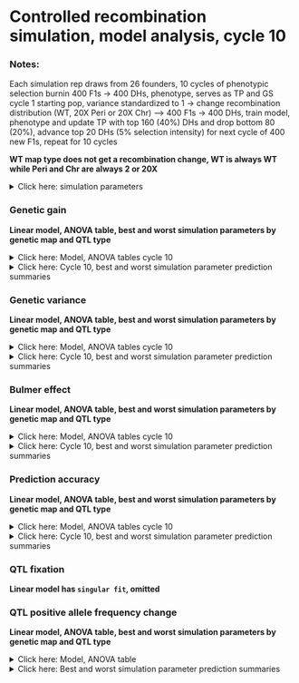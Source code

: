 Controlled recombination simulation, model analysis, cycle 10
================

### Notes:

Each simulation rep draws from 26 founders, 10 cycles of phenotypic
selection burnin 400 F1s -&gt; 400 DHs, phenotype, serves as TP and GS
cycle 1 starting pop, variance standardized to 1 -&gt; change
recombination distribution (WT, 20X Peri or 20X Chr) –&gt; 400 F1s -&gt;
400 DHs, train model, phenotype and update TP with top 160 (40%) DHs and
drop bottom 80 (20%), advance top 20 DHs (5% selection intensity) for
next cycle of 400 new F1s, repeat for 10 cycles

**WT map type does not get a recombination change, WT is always WT while
Peri and Chr are always 2 or 20X**

<details>
<summary>
Click here: simulation parameters
</summary>

#### Variables:

**Recombination:** WT, 2X or 20X  
**Genetic map change:** WT, Pericentromere or Chromosome  
**Repulsion:** 1:5  
**QTL type:** Random or deleterious variant **Heritability:** 0.2 or
0.8  
**QTL per Chr:** 2 or 200  
**Relationship matrix:** genomewide or causal variant

#### Load packages and data

``` r
library(tidyverse)
library(data.table)
library(kableExtra)
library(ggsci)
library(gt)
library(lme4)
library(emmeans)
library(car)
library(broom.mixed)

gg <- fread("https://raw.githubusercontent.com/etaagen/dissertation_chapter_4/main/Supplementary_2/results_S2.1/f_gg.csv") %>% as.data.frame()
gv <- fread("https://raw.githubusercontent.com/etaagen/dissertation_chapter_4/main/Supplementary_2/results_S2.1/f_gv.csv") %>% as.data.frame()
pa <- fread("https://raw.githubusercontent.com/etaagen/dissertation_chapter_4/main/Supplementary_2/results_S2.1/f_pa.csv") %>% as.data.frame()
be <- fread("https://raw.githubusercontent.com/etaagen/dissertation_chapter_4/main/Supplementary_2/results_S2.1/f_be.csv") %>% as.data.frame()
# be `value` is 2-fold higher than it should be (ASR does not know how to treat VarA/GenicVarA for DH)
be$value <- be$value/2
qtl <- fread("https://raw.githubusercontent.com/etaagen/dissertation_chapter_4/main/Supplementary_2/results_S2.1/f_qtl.csv") %>% as.data.frame()
qtl_af <- fread("https://raw.githubusercontent.com/etaagen/dissertation_chapter_4/main/Supplementary_2/results_S2.1/f_qtl_af.csv") %>% as.data.frame()
```

**Data frames**

gg: population’s genetic gain  
gv: additive genetic variance of population  
pa: prediction accuracy of genomic selection  
be: Bulmer effect (varA/genicVarA)  
qtl: positive and negative effect QTL fixation ratio  
qtl\_af: change in QTL negative allele frequency, subset by small (Q1),
medium, or large (Q3) effect size

**Columns**

**rep** is 1:number of reps simulation was run  
**cycle** designates founder / burnin (0), and GS cycle 1:10  
**value** is the raw response variable measurement, (or average after
summary function, grouped by legend and cycle, of all rep)  
**Matrix** is the relationship matrix used in RRBLUP, genomewide or
causal variant  
**Pop** is the full founder set (F) or biparental (bp)  
**Recombination** is the scale of map change, 2 or 20X  
**H2** is the broad sense heritability  
**QTL** is the number of QTL per chromosome  
**QTL\_type** is R or DV, random or deleterious variant  
**Map\_Type** is the WT, Pericentromere, or Chromosome-wide change to
the genetic map, given a Recombination scale  
**Repulsion** is 1:5 representing different coupling and replusion
ratios

-   1: Additive effect signs are positive for all QTL (select against
    minor allele)

-   2: Random 2/3 of additive effect signs are positive and 1/3 are
    negative for QTL

-   3: Random 1/2 of additive effect signs are positive and 1/2 are
    negative for QTL

-   4: 1/2 of additive effect signs are positive and 1/2 are negative
    for QTL, alternating positive or negative each QTL

-   5: Random 1/3 of additive effect signs are positive and 2/3 are
    negative for QTL (most selection for minor allele)

</details>

### Genetic gain

**Linear model, ANOVA table, best and worst simulation parameters by
genetic map and QTL type**

<details>
<summary>
Click here: Model, ANOVA tables cycle 10
</summary>

**Note:** filtered for cycle 6 or cycle 10 observations. See .Rmd file
for code.

`response variable ~ (map type + recombination + QTL per Chr + H2 + repulsion + matrix + QTL type)^2 + (1|rep)`

ANOVA table, cycle 10:

    ## Analysis of Deviance Table (Type II Wald chisquare tests)
    ## 
    ## Response: value
    ##                              Chisq Df Pr(>Chisq)    
    ## Map_type                   17.4836  2  0.0001598 ***
    ## Recombination              27.9115  1  1.270e-07 ***
    ## QTL                     69342.8187  1  < 2.2e-16 ***
    ## H2                      47495.4618  1  < 2.2e-16 ***
    ## Repulsion               53002.8238  4  < 2.2e-16 ***
    ## Matrix                   6608.9818  1  < 2.2e-16 ***
    ## QTL_type                  756.9646  1  < 2.2e-16 ***
    ## Map_type:Recombination     29.2230  2  4.511e-07 ***
    ## Map_type:QTL               29.1559  2  4.665e-07 ***
    ## Map_type:H2                89.4358  2  < 2.2e-16 ***
    ## Map_type:Repulsion         52.8155  8  1.171e-08 ***
    ## Map_type:Matrix           173.8639  2  < 2.2e-16 ***
    ## Map_type:QTL_type          18.6364  2  8.978e-05 ***
    ## Recombination:QTL           0.0692  1  0.7924825    
    ## Recombination:H2           19.3244  1  1.103e-05 ***
    ## Recombination:Repulsion    55.1625  4  3.004e-11 ***
    ## Recombination:Matrix      111.8359  1  < 2.2e-16 ***
    ## Recombination:QTL_type      9.8184  1  0.0017277 ** 
    ## QTL:H2                  33239.7357  1  < 2.2e-16 ***
    ## QTL:Repulsion           20158.2196  4  < 2.2e-16 ***
    ## QTL:Matrix                132.6092  1  < 2.2e-16 ***
    ## QTL:QTL_type              177.4185  1  < 2.2e-16 ***
    ## H2:Repulsion             1238.3575  4  < 2.2e-16 ***
    ## H2:Matrix                  50.8971  1  9.734e-13 ***
    ## H2:QTL_type                84.4262  1  < 2.2e-16 ***
    ## Repulsion:Matrix         1053.9478  4  < 2.2e-16 ***
    ## Repulsion:QTL_type        165.3248  4  < 2.2e-16 ***
    ## Matrix:QTL_type            31.1773  1  2.355e-08 ***
    ## ---
    ## Signif. codes:  0 '***' 0.001 '**' 0.01 '*' 0.05 '.' 0.1 ' ' 1

</details>
<details>
<summary>
Click here: Cycle 10, best and worst simulation parameter prediction
summaries
</summary>

#### Cycle 10, WT map

![](model_S2.2_files/figure-gfm/unnamed-chunk-3-1.png)<!-- -->![](model_S2.2_files/figure-gfm/unnamed-chunk-3-2.png)<!-- -->![](model_S2.2_files/figure-gfm/unnamed-chunk-3-3.png)<!-- -->![](model_S2.2_files/figure-gfm/unnamed-chunk-3-4.png)<!-- -->

#### Cycle 10, Pericentromere map

![](model_S2.2_files/figure-gfm/unnamed-chunk-4-1.png)<!-- -->![](model_S2.2_files/figure-gfm/unnamed-chunk-4-2.png)<!-- -->![](model_S2.2_files/figure-gfm/unnamed-chunk-4-3.png)<!-- -->![](model_S2.2_files/figure-gfm/unnamed-chunk-4-4.png)<!-- -->

#### Cycle 10, Chromosome map

![](model_S2.2_files/figure-gfm/unnamed-chunk-5-1.png)<!-- -->![](model_S2.2_files/figure-gfm/unnamed-chunk-5-2.png)<!-- -->![](model_S2.2_files/figure-gfm/unnamed-chunk-5-3.png)<!-- -->![](model_S2.2_files/figure-gfm/unnamed-chunk-5-4.png)<!-- -->

</details>

### Genetic variance

**Linear model, ANOVA table, best and worst simulation parameters by
genetic map and QTL type**

<details>
<summary>
Click here: Model, ANOVA tables cycle 10
</summary>

**Note:** filtered for cycle 6 or cycle 10 observations. See .Rmd file
for code.

`response variable ~ (map type + recombination + QTL per Chr + H2 + repulsion + matrix + QTL type)^2 + (1|rep)`

    ## boundary (singular) fit: see help('isSingular')

ANOVA table, cycle 10:

    ## Analysis of Deviance Table (Type II Wald chisquare tests)
    ## 
    ## Response: value
    ##                              Chisq Df Pr(>Chisq)    
    ## Map_type                 1787.1225  2  < 2.2e-16 ***
    ## Recombination             723.0802  1  < 2.2e-16 ***
    ## QTL                     43292.4871  1  < 2.2e-16 ***
    ## H2                       4559.8736  1  < 2.2e-16 ***
    ## Repulsion                5749.2764  4  < 2.2e-16 ***
    ## Matrix                   3470.2565  1  < 2.2e-16 ***
    ## QTL_type                  716.8011  1  < 2.2e-16 ***
    ## Map_type:Recombination    355.3263  2  < 2.2e-16 ***
    ## Map_type:QTL             1078.7935  2  < 2.2e-16 ***
    ## Map_type:H2               116.3580  2  < 2.2e-16 ***
    ## Map_type:Repulsion        204.2068  8  < 2.2e-16 ***
    ## Map_type:Matrix           144.6909  2  < 2.2e-16 ***
    ## Map_type:QTL_type          63.3410  2  1.761e-14 ***
    ## Recombination:QTL         361.7722  1  < 2.2e-16 ***
    ## Recombination:H2           11.3351  1  0.0007606 ***
    ## Recombination:Repulsion   123.4045  4  < 2.2e-16 ***
    ## Recombination:Matrix       45.2834  1  1.705e-11 ***
    ## Recombination:QTL_type     11.8542  1  0.0005753 ***
    ## QTL:H2                    407.0931  1  < 2.2e-16 ***
    ## QTL:Repulsion            4555.4160  4  < 2.2e-16 ***
    ## QTL:Matrix                 47.2668  1  6.195e-12 ***
    ## QTL:QTL_type              704.4960  1  < 2.2e-16 ***
    ## H2:Repulsion              265.0598  4  < 2.2e-16 ***
    ## H2:Matrix                 466.3194  1  < 2.2e-16 ***
    ## H2:QTL_type                 3.6266  1  0.0568639 .  
    ## Repulsion:Matrix          178.2702  4  < 2.2e-16 ***
    ## Repulsion:QTL_type         13.0644  4  0.0109652 *  
    ## Matrix:QTL_type            32.1576  1  1.422e-08 ***
    ## ---
    ## Signif. codes:  0 '***' 0.001 '**' 0.01 '*' 0.05 '.' 0.1 ' ' 1

</details>
<details>
<summary>
Click here: Cycle 10, best and worst simulation parameter prediction
summaries
</summary>

#### Cycle 10, WT map

![](model_S2.2_files/figure-gfm/unnamed-chunk-8-1.png)<!-- -->![](model_S2.2_files/figure-gfm/unnamed-chunk-8-2.png)<!-- -->![](model_S2.2_files/figure-gfm/unnamed-chunk-8-3.png)<!-- -->![](model_S2.2_files/figure-gfm/unnamed-chunk-8-4.png)<!-- -->

#### Cycle 10, Pericentromere map

![](model_S2.2_files/figure-gfm/unnamed-chunk-9-1.png)<!-- -->![](model_S2.2_files/figure-gfm/unnamed-chunk-9-2.png)<!-- -->![](model_S2.2_files/figure-gfm/unnamed-chunk-9-3.png)<!-- -->![](model_S2.2_files/figure-gfm/unnamed-chunk-9-4.png)<!-- -->

#### Cycle 10, Chromosome map

![](model_S2.2_files/figure-gfm/unnamed-chunk-10-1.png)<!-- -->![](model_S2.2_files/figure-gfm/unnamed-chunk-10-2.png)<!-- -->![](model_S2.2_files/figure-gfm/unnamed-chunk-10-3.png)<!-- -->![](model_S2.2_files/figure-gfm/unnamed-chunk-10-4.png)<!-- -->

</details>

### Bulmer effect

**Linear model, ANOVA table, best and worst simulation parameters by
genetic map and QTL type**

<details>
<summary>
Click here: Model, ANOVA tables cycle 10
</summary>

**Note:** filtered for cycle 6 or cycle 10 observations. See .Rmd file
for code.

`response variable ~ (map type + recombination + QTL per Chr + H2 + repulsion + matrix + QTL type)^2 + (1|rep)`

    ## fixed-effect model matrix is rank deficient so dropping 1 column / coefficient

ANOVA table, cycle 10:

    ## Analysis of Deviance Table (Type II Wald chisquare tests)
    ## 
    ## Response: value
    ##                              Chisq Df Pr(>Chisq)    
    ## Map_type                  283.5006  2  < 2.2e-16 ***
    ## Recombination             112.6348  1  < 2.2e-16 ***
    ## QTL                       804.3940  1  < 2.2e-16 ***
    ## H2                      18014.8549  1  < 2.2e-16 ***
    ## Repulsion               35298.4123  4  < 2.2e-16 ***
    ## Matrix                   1272.5126  1  < 2.2e-16 ***
    ## QTL_type                    1.4461  1    0.22915    
    ## Map_type:Recombination     95.3983  2  < 2.2e-16 ***
    ## Map_type:QTL              108.9090  2  < 2.2e-16 ***
    ## Map_type:H2                57.0505  2  4.089e-13 ***
    ## Map_type:Repulsion         45.8449  8  2.544e-07 ***
    ## Map_type:Matrix            54.7342  2  1.302e-12 ***
    ## Map_type:QTL_type          19.6860  2  5.312e-05 ***
    ## Recombination:QTL          36.5648  1  1.477e-09 ***
    ## Recombination:H2           24.3517  1  8.026e-07 ***
    ## Recombination:Repulsion    12.7153  4    0.01275 *  
    ## Recombination:Matrix       32.0628  1  1.493e-08 ***
    ## Recombination:QTL_type      1.5575  1    0.21203    
    ## QTL:H2                   2200.6151  1  < 2.2e-16 ***
    ## QTL:Repulsion            8544.5213  4  < 2.2e-16 ***
    ## QTL:Matrix                          0               
    ## QTL:QTL_type               24.0027  1  9.620e-07 ***
    ## H2:Repulsion             5604.3104  4  < 2.2e-16 ***
    ## H2:Matrix                   0.0000  1    0.99935    
    ## H2:QTL_type                95.0250  1  < 2.2e-16 ***
    ## Repulsion:Matrix          961.7626  4  < 2.2e-16 ***
    ## Repulsion:QTL_type        564.4787  4  < 2.2e-16 ***
    ## Matrix:QTL_type            63.8338  1  1.354e-15 ***
    ## ---
    ## Signif. codes:  0 '***' 0.001 '**' 0.01 '*' 0.05 '.' 0.1 ' ' 1

</details>
<details>
<summary>
Click here: Cycle 10, best and worst simulation parameter prediction
summaries
</summary>

#### Cycle 10, WT map

![](model_S2.2_files/figure-gfm/unnamed-chunk-13-1.png)<!-- -->![](model_S2.2_files/figure-gfm/unnamed-chunk-13-2.png)<!-- -->![](model_S2.2_files/figure-gfm/unnamed-chunk-13-3.png)<!-- -->![](model_S2.2_files/figure-gfm/unnamed-chunk-13-4.png)<!-- -->

#### Cycle 10, Pericentromere map

![](model_S2.2_files/figure-gfm/unnamed-chunk-14-1.png)<!-- -->![](model_S2.2_files/figure-gfm/unnamed-chunk-14-2.png)<!-- -->![](model_S2.2_files/figure-gfm/unnamed-chunk-14-3.png)<!-- -->![](model_S2.2_files/figure-gfm/unnamed-chunk-14-4.png)<!-- -->

#### Cycle 10, Chromosome map

![](model_S2.2_files/figure-gfm/unnamed-chunk-15-1.png)<!-- -->![](model_S2.2_files/figure-gfm/unnamed-chunk-15-2.png)<!-- -->![](model_S2.2_files/figure-gfm/unnamed-chunk-15-3.png)<!-- -->![](model_S2.2_files/figure-gfm/unnamed-chunk-15-4.png)<!-- -->

</details>

### Prediction accuracy

**Linear model, ANOVA table, best and worst simulation parameters by
genetic map and QTL type**

<details>
<summary>
Click here: Model, ANOVA tables cycle 10
</summary>

**Note:** filtered for cycle 6 or cycle 10 observations. See .Rmd file
for code.

`response variable ~ (map type + recombination + QTL per Chr + H2 + repulsion + matrix + QTL type)^2 + (1|rep)`

    ## fixed-effect model matrix is rank deficient so dropping 1 column / coefficient

    ## boundary (singular) fit: see help('isSingular')

ANOVA table, cycle 10:

    ## Analysis of Deviance Table (Type II Wald chisquare tests)
    ## 
    ## Response: value
    ##                              Chisq Df Pr(>Chisq)    
    ## Map_type                   22.5904  2  1.243e-05 ***
    ## Recombination              16.4655  1  4.954e-05 ***
    ## QTL                     12777.1672  1  < 2.2e-16 ***
    ## H2                      41250.5010  1  < 2.2e-16 ***
    ## Repulsion                3650.3679  4  < 2.2e-16 ***
    ## Matrix                   2429.6476  1  < 2.2e-16 ***
    ## QTL_type                  231.3494  1  < 2.2e-16 ***
    ## Map_type:Recombination     28.9159  2  5.260e-07 ***
    ## Map_type:QTL               69.9379  2  6.504e-16 ***
    ## Map_type:H2                 6.7443  2   0.034315 *  
    ## Map_type:Repulsion         14.2120  8   0.076405 .  
    ## Map_type:Matrix           137.9069  2  < 2.2e-16 ***
    ## Map_type:QTL_type           9.4468  2   0.008885 ** 
    ## Recombination:QTL          33.6729  1  6.520e-09 ***
    ## Recombination:H2            0.3249  1   0.568694    
    ## Recombination:Repulsion     0.6902  4   0.952537    
    ## Recombination:Matrix       57.0471  1  4.255e-14 ***
    ## Recombination:QTL_type      5.4186  1   0.019923 *  
    ## QTL:H2                   5755.9031  1  < 2.2e-16 ***
    ## QTL:Repulsion             251.4932  4  < 2.2e-16 ***
    ## QTL:Matrix                          0               
    ## QTL:QTL_type               96.0096  1  < 2.2e-16 ***
    ## H2:Repulsion               62.7645  4  7.606e-13 ***
    ## H2:Matrix                 913.4720  1  < 2.2e-16 ***
    ## H2:QTL_type                 2.6504  1   0.103526    
    ## Repulsion:Matrix          129.3546  4  < 2.2e-16 ***
    ## Repulsion:QTL_type         30.3812  4  4.093e-06 ***
    ## Matrix:QTL_type           105.8726  1  < 2.2e-16 ***
    ## ---
    ## Signif. codes:  0 '***' 0.001 '**' 0.01 '*' 0.05 '.' 0.1 ' ' 1

</details>
<details>
<summary>
Click here: Cycle 10, best and worst simulation parameter prediction
summaries
</summary>

#### Cycle 10, WT map

![](model_S2.2_files/figure-gfm/unnamed-chunk-18-1.png)<!-- -->![](model_S2.2_files/figure-gfm/unnamed-chunk-18-2.png)<!-- -->![](model_S2.2_files/figure-gfm/unnamed-chunk-18-3.png)<!-- -->![](model_S2.2_files/figure-gfm/unnamed-chunk-18-4.png)<!-- -->

#### Cycle 10, Pericentromere map

![](model_S2.2_files/figure-gfm/unnamed-chunk-19-1.png)<!-- -->![](model_S2.2_files/figure-gfm/unnamed-chunk-19-2.png)<!-- -->![](model_S2.2_files/figure-gfm/unnamed-chunk-19-3.png)<!-- -->![](model_S2.2_files/figure-gfm/unnamed-chunk-19-4.png)<!-- -->

#### Cycle 10, Chromosome map

![](model_S2.2_files/figure-gfm/unnamed-chunk-20-1.png)<!-- -->![](model_S2.2_files/figure-gfm/unnamed-chunk-20-2.png)<!-- -->![](model_S2.2_files/figure-gfm/unnamed-chunk-20-3.png)<!-- -->![](model_S2.2_files/figure-gfm/unnamed-chunk-20-4.png)<!-- -->

</details>

### QTL fixation

**Linear model has `singular fit`, omitted**

### QTL positive allele frequency change

**Linear model, ANOVA table, best and worst simulation parameters by
genetic map and QTL type**

<details>
<summary>
Click here: Model, ANOVA table
</summary>

**Note:** total cycle change observations. See .Rmd file for code.

`response variable ~ (map type + recombination + QTL per Chr + H2 + repulsion + matrix + QTL type + allele)^2 + (1|rep)`

ANOVA table:

    ## Analysis of Deviance Table (Type II Wald chisquare tests)
    ## 
    ## Response: value
    ##                              Chisq Df Pr(>Chisq)    
    ## Map_type                    7.5916  2  0.0224654 *  
    ## Recombination              13.8127  1  0.0002020 ***
    ## QTL                     72156.0864  1  < 2.2e-16 ***
    ## H2                          4.8586  1  0.0275086 *  
    ## Repulsion               31640.6715  4  < 2.2e-16 ***
    ## Matrix                   2645.3858  1  < 2.2e-16 ***
    ## QTL_type                  366.9488  1  < 2.2e-16 ***
    ## Allele                   4355.9982  2  < 2.2e-16 ***
    ## Map_type:Recombination      6.6114  2  0.0366740 *  
    ## Map_type:QTL                2.5264  2  0.2827471    
    ## Map_type:H2                13.8616  2  0.0009772 ***
    ## Map_type:Repulsion          2.6898  8  0.9522909    
    ## Map_type:Matrix            19.9313  2  4.699e-05 ***
    ## Map_type:QTL_type           1.7159  2  0.4240226    
    ## Map_type:Allele             2.1492  4  0.7083346    
    ## Recombination:QTL           2.3565  1  0.1247642    
    ## Recombination:H2            1.6002  1  0.2058765    
    ## Recombination:Repulsion     4.3689  4  0.3583720    
    ## Recombination:Matrix        9.9975  1  0.0015675 ** 
    ## Recombination:QTL_type      0.4094  1  0.5222764    
    ## Recombination:Allele        5.4240  2  0.0664053 .  
    ## QTL:H2                   1189.9138  1  < 2.2e-16 ***
    ## QTL:Repulsion           25751.5391  4  < 2.2e-16 ***
    ## QTL:Matrix               1475.7672  1  < 2.2e-16 ***
    ## QTL:QTL_type               88.0456  1  < 2.2e-16 ***
    ## QTL:Allele              20841.6066  2  < 2.2e-16 ***
    ## H2:Repulsion               27.3418  4  1.695e-05 ***
    ## H2:Matrix                  48.6184  1  3.109e-12 ***
    ## H2:QTL_type                23.2883  1  1.394e-06 ***
    ## H2:Allele               15462.7855  2  < 2.2e-16 ***
    ## Repulsion:Matrix         1374.6931  4  < 2.2e-16 ***
    ## Repulsion:QTL_type         31.3299  4  2.622e-06 ***
    ## Repulsion:Allele         2253.8078  8  < 2.2e-16 ***
    ## Matrix:QTL_type             9.8533  1  0.0016953 ** 
    ## Matrix:Allele             183.2536  2  < 2.2e-16 ***
    ## QTL_type:Allele            34.6539  2  2.985e-08 ***
    ## ---
    ## Signif. codes:  0 '***' 0.001 '**' 0.01 '*' 0.05 '.' 0.1 ' ' 1

</details>
<details>
<summary>
Click here: Best and worst simulation parameter prediction summaries
</summary>

#### WT map

![](model_S2.2_files/figure-gfm/unnamed-chunk-23-1.png)<!-- -->![](model_S2.2_files/figure-gfm/unnamed-chunk-23-2.png)<!-- -->![](model_S2.2_files/figure-gfm/unnamed-chunk-23-3.png)<!-- -->![](model_S2.2_files/figure-gfm/unnamed-chunk-23-4.png)<!-- -->

#### Pericentromere map

![](model_S2.2_files/figure-gfm/unnamed-chunk-24-1.png)<!-- -->![](model_S2.2_files/figure-gfm/unnamed-chunk-24-2.png)<!-- -->![](model_S2.2_files/figure-gfm/unnamed-chunk-24-3.png)<!-- -->![](model_S2.2_files/figure-gfm/unnamed-chunk-24-4.png)<!-- -->

#### Chromosome map

![](model_S2.2_files/figure-gfm/unnamed-chunk-25-1.png)<!-- -->![](model_S2.2_files/figure-gfm/unnamed-chunk-25-2.png)<!-- -->![](model_S2.2_files/figure-gfm/unnamed-chunk-25-3.png)<!-- -->![](model_S2.2_files/figure-gfm/unnamed-chunk-25-4.png)<!-- -->

</details>
